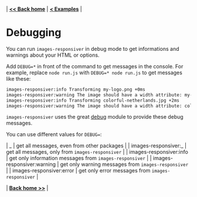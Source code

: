 | **[<< Back home](/images-responsiver/#documentation)** | **[< Examples](/images-responsiver/examples.html)** |

# Debugging

You can run `images-responsiver` in debug mode to get informations and warnings about your HTML or options.

Add `DEBUG=*` in front of the command to get messages in the console. For example, replace `node run.js` with `DEBUG=* node run.js` to get messages like these:

```bash
images-responsiver:info Transforming my-logo.png +0ms
images-responsiver:warning The image should have a width attribute: my-logo.png +0ms
images-responsiver:info Transforming colorful-netherlands.jpg +2ms
images-responsiver:warning The image should have a width attribute: colorful-netherlands.jpg +1ms
```

`images-responsiver` uses the great [debug](https://github.com/visionmedia/debug) module to provide these debug messages.

You can use different values for `DEBUG=`:

| _ | get all messages, even from other packages |
| images-responsiver:_ | get all messages, only from `images-responsiver` |
| images-responsiver:info | get only information messages from `images-responsiver` |
| images-responsiver:warning | get only warning messages from `images-responsiver` |
| images-responsiver:error | get only error messages from `images-responsiver` |

| **[Back home >>](/images-responsiver/#documentation)** |
